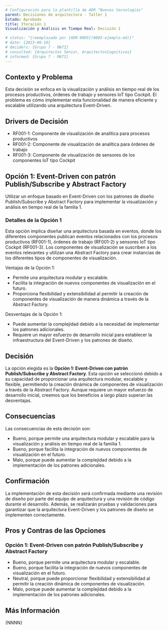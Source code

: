 ```yaml
---
# Configuración para la plantilla de ADR "Nuevas tecnologias"
parent: Decisiones de arquitectura - Taller 1
Estado: Aprobado
title: Iteración 1
Visualización y Análisis en Tiempo Real: Decisión 1

# status: "{reemplazado por [ADR-0005](0005-ejemplo.md)}"
# date: {2023-06-19}
# deciders: {Grupo 7 - MATI}
# consulted: {Arquitectos Senior, ArquitectosCognitivos}
# informed: {Grupo 7 - MATI}
---
```

## Contexto y Problema

Esta decisión se enfoca en la visualización y análisis en tiempo real de los procesos productivos, órdenes de trabajo y sensores IoT tipo Cockpit. El problema es cómo implementar esta funcionalidad de manera eficiente y escalable utilizando una arquitectura Event-Driven.

## Drivers de Decisión

* RF001-1: Componente de visualización de analítica para procesos productivos
* RF001-2: Componente de visualización de analítica para órdenes de trabajo
* RF001-3: Componente de visualización de sensores de los componentes IoT tipo Cockpit

## Opción 1: Event-Driven con patrón Publish/Subscribe y Abstract Factory

Utilizar un enfoque basado en Event-Driven con los patrones de diseño Publish/Subscribe y Abstract Factory para implementar la visualización y análisis en tiempo real de la familia 1.

### Detalles de la Opción 1

Esta opción implica diseñar una arquitectura basada en eventos, donde los diferentes componentes publican eventos relacionados con los procesos productivos (RF001-1), órdenes de trabajo (RF001-2) y sensores IoT tipo Cockpit (RF001-3). Los componentes de visualización se suscriben a los eventos relevantes y utilizan una Abstract Factory para crear instancias de los diferentes tipos de componentes de visualización.

Ventajas de la Opción 1:

* Permite una arquitectura modular y escalable.
* Facilita la integración de nuevos componentes de visualización en el futuro.
* Proporciona flexibilidad y extensibilidad al permitir la creación de componentes de visualización de manera dinámica a través de la Abstract Factory.

Desventajas de la Opción 1:

* Puede aumentar la complejidad debido a la necesidad de implementar los patrones adicionales.
* Requiere un mayor esfuerzo de desarrollo inicial para establecer la infraestructura del Event-Driven y los patrones de diseño.

## Decisión

La opción elegida es la **Opción 1: Event-Driven con patrón Publish/Subscribe y Abstract Factory**. Esta opción se seleccionó debido a su capacidad de proporcionar una arquitectura modular, escalable y flexible, permitiendo la creación dinámica de componentes de visualización a través de la Abstract Factory. Aunque requiere un mayor esfuerzo de desarrollo inicial, creemos que los beneficios a largo plazo superan las desventajas.

## Consecuencias

Las consecuencias de esta decisión son:

* Bueno, porque permite una arquitectura modular y escalable para la visualización y análisis en tiempo real de la familia 1.
* Bueno, porque facilita la integración de nuevos componentes de visualización en el futuro.
* Malo, porque puede aumentar la complejidad debido a la implementación de los patrones adicionales.

## Confirmación

La implementación de esta decisión será confirmada mediante una revisión de diseño por parte del equipo de arquitectura y una revisión de código durante el desarrollo. Además, se realizarán pruebas y validaciones para garantizar que la arquitectura Event-Driven y los patrones de diseño se implementen correctamente.

## Pros y Contras de las Opciones

### Opción 1: Event-Driven con patrón Publish/Subscribe y Abstract Factory

* Bueno, porque permite una arquitectura modular y escalable.
* Bueno, porque facilita la integración de nuevos componentes de visualización en el futuro.
* Neutral, porque puede proporcionar flexibilidad y extensibilidad al permitir la creación dinámica de componentes de visualización.
* Malo, porque puede aumentar la complejidad debido a la implementación de los patrones adicionales.

## Más Información

{NNNN}


